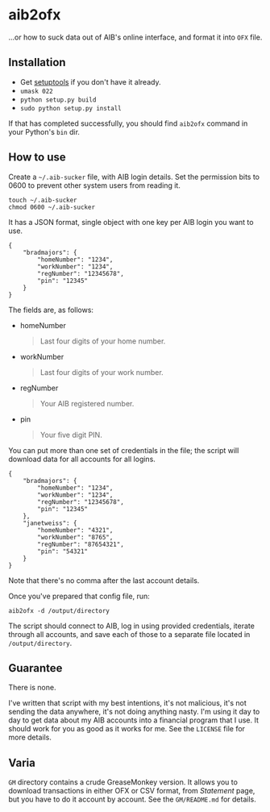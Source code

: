 # aib2ofx
...or how to suck data out of AIB's online interface, and format it into `OFX` file.


## Installation

* Get [setuptools](http://pypi.python.org/pypi/setuptools) if you don't have it already.
* `umask 022`
* `python setup.py build`
* `sudo python setup.py install`

If that has completed successfully, you should find `aib2ofx` command
in your Python's `bin` dir.


## How to use

Create a `~/.aib-sucker` file, with AIB login details.
Set the permission bits to 0600 to prevent other system users from reading it.

    touch ~/.aib-sucker
    chmod 0600 ~/.aib-sucker

It has a JSON format, single object with one key per AIB login you want to use.

    {
        "bradmajors": {
            "homeNumber": "1234",
            "workNumber": "1234",
            "regNumber": "12345678",
            "pin": "12345"
        }
    }

The fields are, as follows:

* homeNumber
    > Last four digits of your home number.

* workNumber
    > Last four digits of your work number.

* regNumber
    > Your AIB registered number.

* pin
    > Your five digit PIN.

You can put more than one set of credentials in the file; the script
will download data for all accounts for all logins.

    {
        "bradmajors": {
            "homeNumber": "1234",
            "workNumber": "1234",
            "regNumber": "12345678",
            "pin": "12345"
        },
        "janetweiss": {
            "homeNumber": "4321",
            "workNumber": "8765",
            "regNumber": "87654321",
            "pin": "54321"
        }
    }

Note that there's no comma after the last account details.

Once you've prepared that config file, run:

    aib2ofx -d /output/directory

The script should connect to AIB, log in using provided credentials,
iterate through all accounts, and save each of those to a separate
file located in `/output/directory`.

## Guarantee

There is none.

I've written that script with my best intentions, it's not malicious,
it's not sending the data anywhere, it's not doing anything nasty. I'm
using it day to day to get data about my AIB accounts into a financial
program that I use. It should work for you as good as it works for
me. See the `LICENSE` file for more details.

## Varia

`GM` directory contains a crude GreaseMonkey version. It allows you to
download transactions in either OFX or CSV format, from *Statement*
page, but you have to do it account by account. See the `GM/README.md`
for details.
